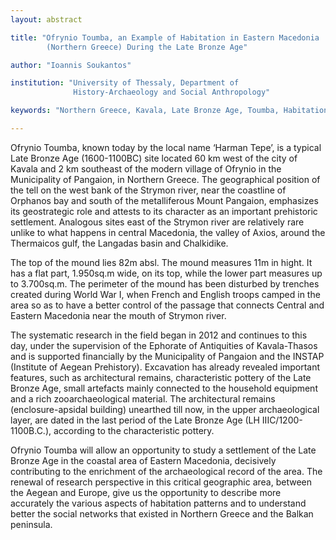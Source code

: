 ```yaml
---
layout: abstract

title: "Ofrynio Toumba, an Example of Habitation in Eastern Macedonia
        (Northern Greece) During the Late Bronze Age"

author: "Ioannis Soukantos"

institution: "University of Thessaly, Department of
              History-Archaeology and Social Anthropology"

keywords: "Northern Greece, Kavala, Late Bronze Age, Toumba, Habitation"

---
```


Ofrynio Toumba, known today by the local name ‘Harman Tepe’, is a
typical Late Bronze Age (1600-1100BC) site located 60 km west of the
city of Kavala and 2 km southeast of the modern village of Ofrynio in
the Municipality of Pangaion, in Northern Greece. The geographical
position of the tell on the west bank of the Strymon river, near the
coastline of Orphanos bay and south of the metalliferous Mount
Pangaion, emphasizes its geostrategic role and attests to its
character as an important prehistoric settlement. Analogous sites east
of the Strymon river are relatively rare unlike to what happens in
central Macedonia, the valley of Axios, around the Thermaicos gulf,
the Langadas basin and Chalkidike.

The top of the mound lies 82m absl. The mound measures 11m in
hight. It has a flat part, 1.950sq.m wide, on its top, while the lower
part measures up to 3.700sq.m.  The perimeter of the mound has been
disturbed by trenches created during World War I, when French and
English troops camped in the area so as to have a better control of
the passage that connects Central and Eastern Macedonia near the mouth
of Strymon river.

The systematic research in the field began in 2012 and continues to
this day, under the supervision of the Ephorate of Antiquities of
Kavala-Thasos and is supported financially by the Municipality of
Pangaion and the INSTAP (Institute of Aegean Prehistory). Excavation
has already revealed important features, such as architectural
remains, characteristic pottery of the Late Bronze Age, small
artefacts mainly connected to the household equipment and a rich
zooarchaeological material.  The architectural remains
(enclosure-apsidal building) unearthed till now, in the upper
archaeological layer, are dated in the last period of the Late Bronze
Age (LH IIIC/1200-1100B.C.), according to the characteristic pottery.

Ofrynio Toumba will allow an opportunity to study a settlement of the
Late Bronze Age in the coastal area of Eastern Macedonia, decisively
contributing to the enrichment of the archaeological record of the
area. The renewal of research perspective in this critical geographic
area, between the Aegean and Europe, give us the opportunity to
describe more accurately the various aspects of habitation patterns
and to understand better the social networks that existed in Northern
Greece and the Balkan peninsula.
